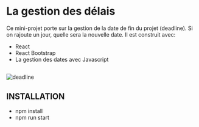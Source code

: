 # La gestion des délais
Ce mini-projet porte sur la gestion de la date de fin du projet (deadline). Si on rajoute un jour, quelle sera la nouvelle date.
Il est construit avec:
- React
- React Bootstrap
- La gestion des dates avec Javascript

## 
![deadline](https://github.com/Soulman2131/deadline/assets/109850920/b92a7539-651c-45c6-8e68-7d0684106731)



## INSTALLATION
- npm install
- npm run start




